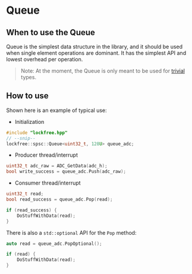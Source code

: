 # Queue

## When to use the Queue
Queue is the simplest data structure in the library, and it should be used when single element operations are dominant. It has the simplest API and lowest overhead per operation.

> Note: At the moment, the Queue is only meant to be used for [trivial](https://en.cppreference.com/w/cpp/language/classes#Trivial_class) types.

## How to use
Shown here is an example of typical use:
* Initialization
```cpp
#include "lockfree.hpp"
// --snip--
lockfree::spsc::Queue<uint32_t, 128U> queue_adc;
```

* Producer thread/interrupt
```cpp
uint32_t adc_raw = ADC_GetData(adc_h);
bool write_success = queue_adc.Push(adc_raw);
```

* Consumer thread/interrupt
```cpp
uint32_t read;
bool read_success = queue_adc.Pop(read);

if (read_success) {
    DoStuffWithData(read);
}
```

There is also a `std::optional` API for the `Pop` method:
```c
auto read = queue_adc.PopOptional();

if (read) {
    DoStuffWithData(read);
}
```
